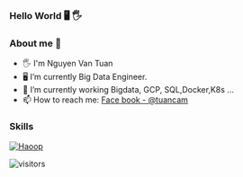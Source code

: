 ### Hello World 🖥️ 🖐️

### About me 🐬

- 🖐️ I'm Nguyen Van Tuan
- 🖥️ I’m currently Big Data Engineer.
- 🌱 I’m currently working Bigdata, GCP, SQL,Docker,K8s ... 
- 📫 How to reach me: [Face book - @tuancam](https://www.facebook.com/tuanbacam)

### Skills

 [![Haoop](https://img.shields.io/badge/bigdata-hadoop-yellow)](#)


 ![visitors](https://visitor-badge.glitch.me/badge?page_id=tuancamtbtx&left_color=green&right_color=red)

<!--START_SECTION:waka-->
<!--END_SECTION:waka-->
